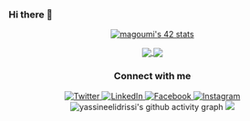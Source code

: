 ### Hi there 👋
<!--[![42 Profile Card](https://1337-readme.vercel.app/api/profile?cursus=42&dark=true&login=magoumi)](https://github.com/mohouyizme/1337-readme)-->
<div align="center">
  
  [![magoumi's 42 stats](https://badge.mediaplus.ma/binary/magoumi)](https://github.com/oakoudad/badge42)


<a href="https://github.com/M-Agoumi?tab=repositories">
  <img align="center" src="https://github-readme-stats.vercel.app/api/top-langs/?username=M-Agoumi&theme=dark"/>
</a>

<a href="https://github.com/M-Agoumi?tab=repositories">
 <img align="center" src="https://github-readme-stats.vercel.app/api?username=M-Agoumi&line_height=40&show_icons=true&theme=dark">
</a>

### Connect with me
<p>
  <a href="https://twitter.com/m_agoumi">
    <img alt="Twitter" src="https://img.shields.io/badge/Twitter%20-%231DA1F2.svg?&style=for-the-badge&logo=Twitter&logoColor=white">
  </a>
  <!--<img alt="Discord" src="https://img.shields.io/badge/Discord%20-%237289DA.svg?&style=for-the-badge&logo=discord&logoColor=white"/></a>-->
  <a href="https://www.linkedin.com/in/magoumi">   
    <img alt="LinkedIn" src="https://img.shields.io/badge/linkedin-%230077B5.svg?style=for-the-badge&logo=linkedin&logoColor=white"/>
  </a>
  <a href="https://www.facebook.com/agoumim">
    <img alt="Facebook" src="https://img.shields.io/badge/Facebook%20-%231DA1F2.svg?&style=for-the-badge&logo=Facebook&logoColor=white">
  </a>
  <a href="https://www.instagram.com/agoumi_geek">
    <img alt="Instagram" src="https://img.shields.io/badge/Instagram%20-%231DA1F2.svg?&style=for-the-badge&logo=Instagram&logoColor=white">
  </a>
  <img src="https://activity-graph.herokuapp.com/graph?username=yassineelidrissi&theme=github" alt="yassineelidrissi's github activity graph"/>
  <a href="https://github.com/m-agoumi"><img src="https://img.shields.io/github/followers/m-agoumi?label=Follow&style=social"></a>
</p>
<!--
[Twitter]:https://twitter.com/m_agoumi
[LinkedIn]:https://www.linkedin.com/in/magoumi
[Instagram]:https://www.instagram.com/agoumi_geek
[Facebook]:https://www.facebook.com/agoumim
-->
</div>
<!--
**M-Agoumi/M-Agoumi** is a ✨ _special_ ✨ repository because its `README.md` (this file) appears on your GitHub profile.

Here are some ideas to get you started:

- 🔭 I’m currently working on ...
- 🌱 I’m currently learning ...
- 👯 I’m looking to collaborate on ...
- 🤔 I’m looking for help with ...
- 💬 Ask me about ...
- 📫 How to reach me: ...
- 😄 Pronouns: ...
- ⚡ Fun fact: ...
-->
